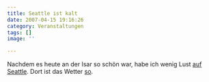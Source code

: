 ```yaml
---
title: Seattle ist kalt
date: 2007-04-15 19:16:26
category: Veranstaltungen
tags: []
image: ''

---
```


Nachdem es heute an der Isar so schön war, habe ich wenig Lust [auf Seattle](http://www.misantropolis.de/2007/04/wieder-einmal-schlaflos). Dort ist das Wetter [so](http://www.wunderground.com/US/WA/Seattle.html).
